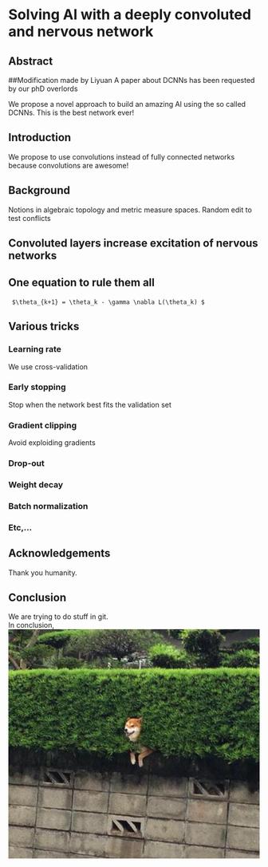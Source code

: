 # Solving AI with a deeply convoluted and nervous network

## Abstract

##Modification made by Liyuan
A paper about DCNNs has been requested by our phD overlords

We propose a novel approach to build an amazing AI using the so called DCNNs. This is the best network ever!

## Introduction
We propose to use convolutions instead of fully connected  networks because convolutions are awesome! 

## Background
Notions in algebraic topology and metric measure spaces. 
Random edit to test conflicts

## Convoluted layers increase excitation of nervous networks


## One equation to rule them all
 
     $\theta_{k+1} = \theta_k - \gamma \nabla L(\theta_k) $

## Various tricks
### Learning rate
We use cross-validation
### Early stopping
Stop when the network best fits the validation set
### Gradient clipping
Avoid exploiding gradients
### Drop-out
### Weight decay

### Batch normalization
### Etc,...

## Acknowledgements 
Thank you humanity. 

## Conclusion
We are trying to do stuff in git.  
In conclusion, ![shiba](shiba.jpg)


